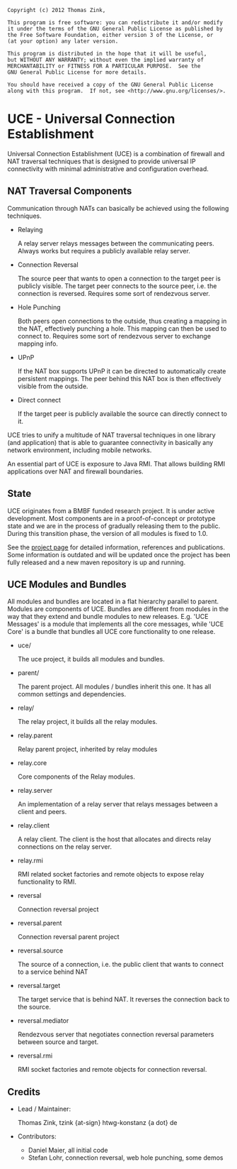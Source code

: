 	Copyright (c) 2012 Thomas Zink, 

	This program is free software: you can redistribute it and/or modify
    it under the terms of the GNU General Public License as published by
    the Free Software Foundation, either version 3 of the License, or
    (at your option) any later version.

    This program is distributed in the hope that it will be useful,
    but WITHOUT ANY WARRANTY; without even the implied warranty of
    MERCHANTABILITY or FITNESS FOR A PARTICULAR PURPOSE.  See the
    GNU General Public License for more details.

    You should have received a copy of the GNU General Public License
    along with this program.  If not, see <http://www.gnu.org/licenses/>.

# UCE - Universal Connection Establishment

Universal Connection Establishment (UCE) is a combination of firewall and NAT traversal
techniques that is designed to provide universal IP connectivity with minimal administrative
and configuration overhead.

## NAT Traversal Components

Communication through NATs can basically be achieved using the following
techniques.

*	Relaying

	A relay server relays messages between the communicating peers. Always
	works but requires a publicly available relay server.

*	Connection Reversal

	The source peer that wants to open a connection to the target peer is
	publicly visible. The target peer connects to the source peer, i.e. the
	connection is reversed. Requires some sort of rendezvous server.

*	Hole Punching

	Both peers open connections to the outside, thus creating a mapping in the
	NAT, effectively punching a hole. This mapping can then be used to connect
	to. Requires some sort of rendezvous server to exchange mapping info.

* 	UPnP

	If the NAT box supports UPnP it can be directed to automatically create
	persistent mappings. The peer behind this NAT box is then effectively
	visible from the outside.

*	Direct connect

	If the target peer is publicly available the source can directly connect
	to it.


UCE tries to unify a multitude of NAT traversal techniques in one library
(and application) that is able to guarantee connectivity in basically any
network environment, including mobile networks.

An essential part of UCE is exposure to Java RMI. That allows building RMI
applications over NAT and firewall boundaries.

## State

UCE originates from a BMBF funded research project. It is under active
development. Most components are in a proof-of-concept or prototype state and
we are in the process of gradually releasing them to the public. During this
transition phase, the version of all modules is fixed to 1.0.

See the [project page](http://ice.in.htwg-konstanz.de/) for detailed information, references
and publications. Some information is outdated and will be updated once the
project has been fully released and a new maven repository is up and running.

## UCE Modules and Bundles

All modules and bundles are located in a flat hierarchy parallel to
parent. Modules are components of UCE. Bundles are different from modules
in the way that they extend and bundle modules to new releases. E.g.
'UCE Messages' is a module that implements all the core messages, while
'UCE Core' is a bundle that bundles all UCE core functionality to
one release.

*	uce/

	The uce project, it builds all modules and bundles.

*	parent/

	The parent project. All modules / bundles inherit this one.
	It has all common settings and dependencies.

* 	relay/

	The relay project, it builds all the relay modules.
	
*	relay.parent

	Relay parent project, inherited by relay modules

*	relay.core

	Core components of the Relay modules.

*	relay.server

	An implementation of a relay server that relays messages between a client
	and peers.
	
*	relay.client

	A relay client. The client is the host that allocates and directs relay
	connections on the relay server.

*	relay.rmi

	RMI related socket factories and remote objects to expose relay
	functionality to RMI.

*	reversal

	Connection reversal project

*	reversal.parent

	Connection reversal parent project
	
*	reversal.source

	The source of a connection, i.e. the public client that wants to connect
	to a service behind NAT
	
* 	reversal.target

	The target service that is behind NAT. It reverses the connection back to
	the source.
	
*	reversal.mediator

	Rendezvous server that negotiates connection reversal parameters between
	source and target.

*	reversal.rmi

	RMI socket factories and remote objects for connection reversal.
	
## Credits

*	Lead / Maintainer:

	Thomas Zink, tzink {at-sign} htwg-konstanz {a dot} de

*	Contributors:

	- Daniel Maier, all initial code
	- Stefan Lohr, connection reversal, web hole punching, some demos
